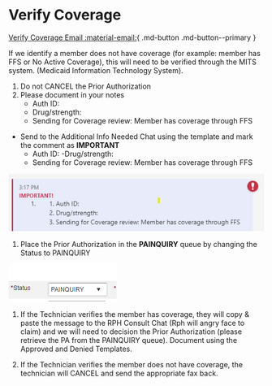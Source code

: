 # Verify Coverage

[Verify Coverage Email :material-email:](https://mygainwell-my.sharepoint.com/:u:/r/personal/christopher_nguyen_gainwelltechnologies_com/Documents/Evergreen/Emails/_encrypt_Verifying%20Coverage%20in%20Member%20Tile%20Vue360RX%20_____New%20Process____.msg?csf=1&web=1&e=nwd4de){ .md-button .md-button--primary }

If we identify a member does not have coverage (for example: member has FFS or No Active Coverage), this will need to be verified through the MITS system. (Medicaid Information Technology System). 

1. Do not CANCEL the Prior Authorization 
2. Please document in your notes 
    - Auth ID: 
    - Drug/strength:   
    - Sending for Coverage review: Member has coverage through FFS

- Send to the Additional Info Needed Chat using the template and mark the comment as **IMPORTANT** 
    - Auth ID: 
    -Drug/strength:   
    - Sending for Coverage review: Member has coverage through FFS 

![](../../img/Pharmacist_Reference_Guide_Attachments/verify_coverage.png)

1. Place the Prior Authorization in the **PAINQUIRY** queue by changing the Status to PAINQUIRY 

![](../../img/Pharmacist_Reference_Guide_Attachments/verify_coverage2.png)

1. If the Technician verifies the member has coverage, they will copy & paste the message to the RPH Consult Chat (Rph will angry face to claim) and we will need to decision the Prior Authorization (please retrieve the PA from the PAINQUIRY queue). Document using the Approved and Denied Templates.

1. If the Technician verifies the member does not have coverage, the technician will CANCEL and send the appropriate fax back. 
